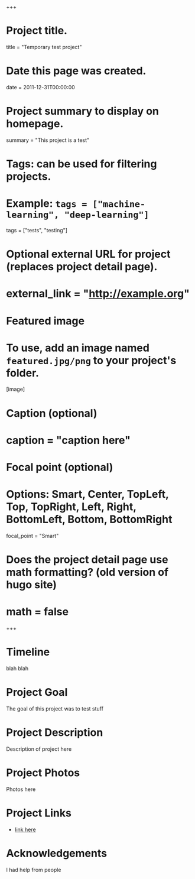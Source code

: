 +++
# Project title.
title = "Temporary test project"

# Date this page was created.
date = 2011-12-31T00:00:00

# Project summary to display on homepage.
summary = "This project is a test"

# Tags: can be used for filtering projects.
# Example: `tags = ["machine-learning", "deep-learning"]`
tags = ["tests", "testing"]

# Optional external URL for project (replaces project detail page).
# external_link = "http://example.org"

# Featured image
# To use, add an image named `featured.jpg/png` to your project's folder.
[image]
# Caption (optional)
#  caption = "caption here"

# Focal point (optional)
# Options: Smart, Center, TopLeft, Top, TopRight, Left, Right, BottomLeft, Bottom, BottomRight
  focal_point = "Smart"

# Does the project detail page use math formatting? (old version of hugo site)
# math = false

+++

# Timeline
blah blah

# Project Goal
The goal of this project was to test stuff

# Project Description
Description of project here

# Project Photos
Photos here

# Project Links
- [link here](link)

# Acknowledgements
I had help from people